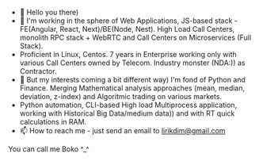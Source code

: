 - 👋 Hello you there)
- 🌱 I'm working in the sphere of Web Applications, JS-based stack - FE(Angular, React, Next)/BE(Node, Nest). High Load Call Centers, monolith RPC stack + WebRTC and Call Centers on Microservices (Full Stack).
- Proficient in Linux, Centos. 7 years in Enterprise working only with various Call Centers owned by Telecom. Industry monster (NDA:)) as Contractor. 
- 👀 But my interests coming a bit different way) I'm fond of Python and Finance. Merging Mathematical analysis approaches (mean, median, deviation, z-index) and Algoritmic trading on various markets.
- Python automation, CLI-based High load Multiprocess application, working with Historical Big Data/medium data)) and with RT quick calculations in RAM.
- 📫 How to reach me - just send an email to lirikdim@gmail.com

You can call me Boko ^_^
